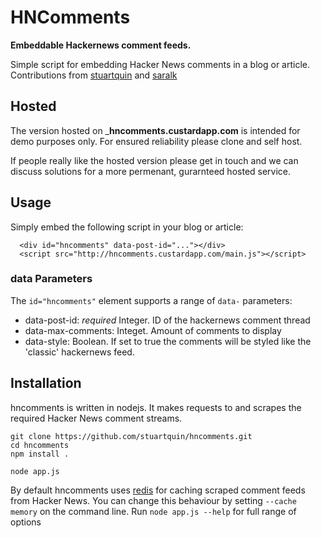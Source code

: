 # HNComments

__Embeddable Hackernews comment feeds.__

Simple script for embedding Hacker News comments in a blog or article.
Contributions from [stuartquin](http://github.com/stuartquin) and [saralk](http://github.com/saralk)


## Hosted

The version hosted on ___hncomments.custardapp.com__ is intended for demo purposes only. For ensured reliability
please clone and self host.

If people really like the hosted version please get in touch and we can discuss solutions for a more permenant,
gurarnteed hosted service.


## Usage

Simply embed the following script in your blog or article:

```
  <div id="hncomments" data-post-id="..."></div>
  <script src="http://hncomments.custardapp.com/main.js"></script>  
```

### data Parameters

The `id="hncomments"` element supports a range of `data-` parameters:

* data-post-id: _required_ Integer. ID of the hackernews comment thread
* data-max-comments: Integet. Amount of comments to display
* data-style: Boolean. If set to true the comments will be styled like the 'classic' hackernews feed.


## Installation

hncomments is written in nodejs. It makes requests to and scrapes the required Hacker News comment streams.


```
git clone https://github.com/stuartquin/hncomments.git
cd hncomments
npm install .

node app.js 
```

By default hncomments uses [redis](http://redis.io/) for caching scraped comment feeds from Hacker News.
You can change this behaviour by setting `--cache memory` on the command line. Run `node app.js --help`
for full range of options














    

